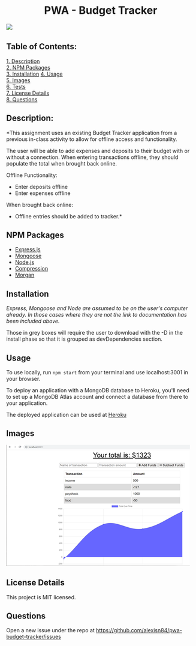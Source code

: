 <h1 align="center">PWA - Budget Tracker</h1> 

![](https://img.shields.io/badge/Created%20by-Alexis%20El%20Amrani-blue?style=for-the-badge)


## Table of Contents:  
[1. Description](#Description)    
[2. NPM Packages](#npm-packages)  
[3. Installation](#Installation) 
[4. Usage](#Usage)          
[5. Images](#Images)   
[6. Tests](#Tests)  
[7. License Details](#License-Details)    
[8. Questions](#Questions) 

## Description:
*This assignment uses an existing Budget Tracker application from a previous in-class activity to allow for offline access and functionality.

The user will be able to add expenses and deposits to their budget with or without a connection. When entering transactions offline, they should populate the total when brought back online.

Offline Functionality:
- Enter deposits offline
- Enter expenses offline

When brought back online:
- Offline entries should be added to tracker.*

## NPM Packages
- [Express.js](https://www.npmjs.com/package/express)  
- [Mongoose](https://www.npmjs.com/package/mongoose)
- [Node.js](https://www.npmjs.com/package/node)
- [Compression](https://www.npmjs.com/package/compression)
- [Morgan](https://www.npmjs.com/package/morgan)

## Installation
*Express, Mongoose and Node are assumed to be on the user's computer already. In those cases where they are not the link to documentation has been included above.*

Those in grey boxes will require the user to download with the -D in the install phase so that it is grouped as devDependencies section. 

## Usage
To use locally, run `npm start` from your terminal and use localhost:3001 in your browser.

To deploy an application with a MongoDB database to Heroku, you'll need to set up a MongoDB Atlas account and connect a database from there to your application.

The deployed application can be used at [Heroku](https://hidden-wildwood-88452.herokuapp.com/) 

## Images
<img src="https://github.com/alexisn84/pwa-budget-tracker/blob/main/public/images/overview.png">

## License Details 
This project is MIT licensed.

## Questions
Open a new issue under the repo at https://github.com/alexisn84/pwa-budget-tracker/issues